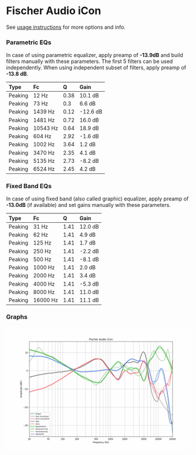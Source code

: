 # Fischer Audio iCon
See [usage instructions](https://github.com/jaakkopasanen/AutoEq#usage) for more options and info.

### Parametric EQs
In case of using parametric equalizer, apply preamp of **-13.9dB** and build filters manually
with these parameters. The first 5 filters can be used independently.
When using independent subset of filters, apply preamp of **-13.8 dB**.

| Type    | Fc       |    Q | Gain     |
|:--------|:---------|:-----|:---------|
| Peaking | 12 Hz    | 0.38 | 10.1 dB  |
| Peaking | 73 Hz    | 0.3  | 6.6 dB   |
| Peaking | 1439 Hz  | 0.12 | -12.6 dB |
| Peaking | 1481 Hz  | 0.72 | 16.0 dB  |
| Peaking | 10543 Hz | 0.64 | 18.9 dB  |
| Peaking | 604 Hz   | 2.92 | -1.6 dB  |
| Peaking | 1002 Hz  | 3.64 | 1.2 dB   |
| Peaking | 3470 Hz  | 2.35 | 4.1 dB   |
| Peaking | 5135 Hz  | 2.73 | -8.2 dB  |
| Peaking | 6524 Hz  | 2.45 | 4.2 dB   |

### Fixed Band EQs
In case of using fixed band (also called graphic) equalizer, apply preamp of **-13.0dB**
(if available) and set gains manually with these parameters.

| Type    | Fc       |    Q | Gain    |
|:--------|:---------|:-----|:--------|
| Peaking | 31 Hz    | 1.41 | 12.0 dB |
| Peaking | 62 Hz    | 1.41 | 4.9 dB  |
| Peaking | 125 Hz   | 1.41 | 1.7 dB  |
| Peaking | 250 Hz   | 1.41 | -2.2 dB |
| Peaking | 500 Hz   | 1.41 | -8.1 dB |
| Peaking | 1000 Hz  | 1.41 | 2.0 dB  |
| Peaking | 2000 Hz  | 1.41 | 3.4 dB  |
| Peaking | 4000 Hz  | 1.41 | -5.3 dB |
| Peaking | 8000 Hz  | 1.41 | 11.0 dB |
| Peaking | 16000 Hz | 1.41 | 11.1 dB |

### Graphs
![](./Fischer%20Audio%20iCon.png)